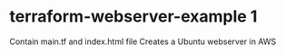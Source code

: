 # terraform-webserver-example 1
Contain main.tf and index.html file
Creates a Ubuntu webserver in AWS
